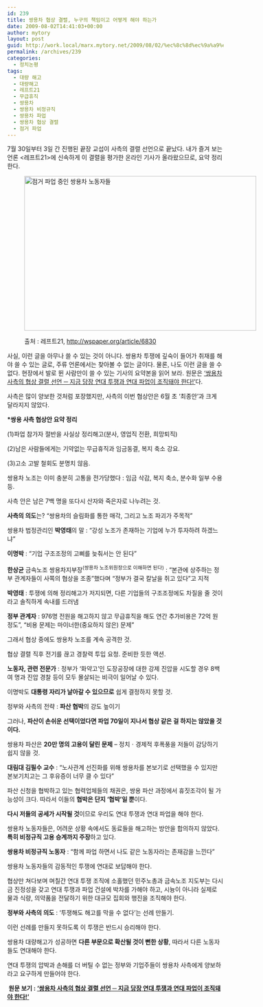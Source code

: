 ```yaml
---
id: 239
title: 쌍용차 협상 결렬, 누구의 책임이고 어떻게 해야 하는가
date: 2009-08-02T14:41:03+00:00
author: mytory
layout: post
guid: http://work.local/marx.mytory.net/2009/08/02/%ec%8c%8d%ec%9a%a9%ec%b0%a8-%ed%98%91%ec%83%81-%ea%b2%b0%eb%a0%ac-%eb%88%84%ea%b5%ac%ec%9d%98-%ec%b1%85%ec%9e%84%ec%9d%b4%ea%b3%a0-%ec%96%b4%eb%96%bb%ea%b2%8c-%ed%95%b4%ec%95%bc-%ed%95%98%eb%8a%94/
permalink: /archives/239
categories:
  - 정치논평
tags:
  - 대량 해고
  - 대량해고
  - 레프트21
  - 무급휴직
  - 쌍용차
  - 쌍용차 비정규직
  - 쌍용차 파업
  - 쌍용차 협상 결렬
  - 점거 파업
---
```

7월 30일부터 3일 간 진행된 끝장 교섭이 사측의 결렬 선언으로 끝났다. 내가 즐겨 보는 언론 &lt;레프트21&gt;에 신속하게 이 결렬을 평가한 온라인 기사가 올라왔으므로, 요약 정리한다.<figure style="width: 540px" class="wp-caption aligncenter">

<img src="http://work.local/marx.mytory.net/wp-content/uploads/1/cfile22.uf.114621184A75A5464E2AA5.jpg" width="540" height="360" alt="점거 파업 중인 쌍용차 노동자들" filename="cfile22.uf.114621184A75A5464E2AA5.jpg" filemime="" /><figcaption class="wp-caption-text">출처 : 레프트21, http://wspaper.org/article/6830</figcaption></figure> 

사실, 이런 글을 아무나 쓸 수 있는 것이 아니다. 쌍용차 투쟁에 깊숙이 들어가 취재를 해야 쓸 수 있는 글로, 주류 언론에서는 찾아볼 수 없는 글이다. 물론, 나도 이런 글을 쓸 수 없다. 현장에서 발로 뛴 사람만이 쓸 수 있는 기사의 요약본을 읽어 보라. 원문은 <a target="_blank" href="http://wspaper.org/article/6851">&#8216;쌍용차 사측의 협상 결렬 선언 ─ 지금 당장 연대 투쟁과 연대 파업이 조직돼야 한다!&#8217;</a>다.

<div class="gray-textbox">
  <p>
    사측은 많이 양보한 것처럼 포장했지만, 사측의 이번 협상안은 6월 초 &#8216;최종안&#8217;과 크게 달라지지 않았다.
  </p>
  
  <p>
    <strong>*쌍용 사측 협상안 요약 정리</strong>
  </p>
  
  <p>
    (1)파업 참가자 절반을 사실상 정리해고(분사, 영업직 전환, 희망퇴직)
  </p>
  
  <p>
    (2)남은 사람들에게는 기약없는 무급휴직과 임금동결, 복지 축소 강요.
  </p>
  
  <p>
    (3)고소 고발 철회도 분명치 않음.
  </p>
  
  <p>
    쌍용차 노조는 이미 충분히 고통을 전가당했다 : 임금 삭감, 복지 축소, 분수화 일부 수용 등.
  </p>
  
  <p>
    사측 안은 남은 7백 명을 또다시 산자와 죽은자로 나누려는 것.
  </p>
  
  <p>
    <strong>사측의 의도</strong>는? “쌍용차의 슬림화를 통한 매각, 그리고 노조 파괴가 주목적”
  </p>
  
  <p>
    쌍용차 법정관리인 <strong>박영태</strong>의 말 : “강성 노조가 존재하는 기업에 누가 투자하려 하겠느냐”
  </p>
  
  <p>
    <strong>이명박</strong> : “기업 구조조정의 고삐를 늦춰서는 안 된다”
  </p>
  
  <p>
    <strong>한상균</strong> 금속노조&nbsp;쌍용차지부장<sup>(쌍용차 노조위원장으로 이해하면 된다)</sup> : “본관에 상주하는 정부 관계자들이 사쪽의 협상을 조종”했다며 “정부가 결국 칼날을 쥐고 있다”고 지적
  </p>
  
  <p>
    <strong>박영태</strong> : 투쟁에 의해 정리해고가 저지되면, 다른 기업들의 구조조정에도 차질을 줄 것이라고 솔직하게 속내를 드러냄
  </p>
  
  <p>
    <strong>정부 관계자</strong> : 976명 전원을 해고하지 않고 무급휴직을 해도 연간 추가비용은 72억 원 정도”, “비용 문제는 마이너한(중요하지 않은) 문제”
  </p>
  
  <p>
    그래서 협상 중에도 쌍용차 노조를 계속 공격한 것.
  </p>
  
  <p>
    협상 결렬 직후 전기를 끊고 경찰력 투입 요청. 준비한 듯한 액션.
  </p>
  
  <p>
    <strong>노동자, 관련 전문가</strong> : 정부가 ‘화약고’인 도장공장에 대한 강제 진압을 시도할 경우 8백여 명과 진압 경찰 등이 모두 몰살되는 비극이 일어날 수 있다.
  </p>
  
  <p>
    이명박도 <strong>대통령 자리가 날아갈 수 있으므로</strong> 쉽게 결정하지 못할 것.
  </p>
  
  <p>
    정부와 사측의 전략 : <strong>파산 협박</strong>의 강도 높이기
  </p>
  
  <p>
    그러나, <strong>파산이 손쉬운 선택이었다면 파업 70일이 지나서 협상 같은 걸 하지는 않았을 것이다.</strong>
  </p>
  
  <p>
    쌍용차 파산은 <strong>20만 명의 고용이 달린 문제</strong> &#8211; 정치ㆍ경제적 후폭풍을 저들이 감당하기 쉽지 않을 것.
  </p>
  
  <p>
    <strong>대림대 김필수 교수</strong> : “노사관계 선진화를 위해 쌍용차를 본보기로 선택했을 수 있지만 본보기치고는 그 후유증이 너무 클 수 있다”
  </p>
  
  <p>
    파산 신청을 협박하고 있는 협력업체들의 채권은, 쌍용 파산 과정에서 휴짓조각이 될 가능성이 크다. 따라서 이들의 <strong>협박은 단지 ‘협박’일 뿐</strong>이다.
  </p>
  
  <p>
    <strong>다시 저들의 공세가 시작될 것</strong>이므로 우리도 연대 투쟁과 연대 파업을 해야 한다.
  </p>
  
  <p>
    쌍용차 노동자들은, 어려운 상황 속에서도 동료들을 해고하는 방안을 합의하지 않았다. <strong>특히 비정규직 고용 승계까지 주장</strong>하고 있다.
  </p>
  
  <p>
    <strong>쌍용차 비정규직 노동자</strong> : “함께 파업 하면서 나도 같은 노동자라는 존재감을 느낀다”
  </p>
  
  <p>
    쌍용차 노동자들의 감동적인 투쟁에 연대로 보답해야 한다.
  </p>
  
  <p>
    협상만 쳐다보며 며칠간 연대 투쟁 조직에 소홀했던 민주노총과 금속노조 지도부는 다시금 진정성을 갖고 연대 투쟁과 파업 건설에 박차를 가해야 하고, 시늉이 아니라 실제로 물과 식량, 의약품을 전달하기 위한 대규모 집회와 행진을 조직해야 한다.
  </p>
  
  <p>
    <strong>정부와 사측의 의도</strong> : ‘투쟁해도 해고를 막을 수 없다’는 선례 만들기.
  </p>
  
  <p>
    이런&nbsp;선례를 만들지 못하도록 이 투쟁은 반드시 승리해야 한다.
  </p>
  
  <p>
    쌍용차 대량해고가 성공하면 <strong>다른 부문으로 확산될 것이 뻔한 상황</strong>, 따라서 다른 노동자들도 연대해야 한다.
  </p>
  
  <p>
    연대 투쟁의 압박과 손해를 더 버틸 수 없는 정부와 기업주들이 쌍용차 사측에게 양보하라고 요구하게 만들어야 한다.
  </p>
</div>

**&nbsp;원문 보기 :&nbsp;**<a target="_blank" href="http://wspaper.org/article/6851"><strong>&#8216;쌍용차 사측의 협상 결렬 선언 ─ 지금 당장 연대 투쟁과 연대 파업이 조직돼야 한다!&#8217;</strong></a>